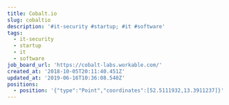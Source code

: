 ```yaml
---
title: Cobalt.io
slug: cobaltio
description: '#it-security #startup; #it #software'
tags:
  - it-security
  - startup
  - it
  - software
job_board_url: 'https://cobalt-labs.workable.com/'
created_at: '2018-10-05T20:11:40.451Z'
updated_at: '2019-06-16T10:36:08.540Z'
positions:
  - position: '{"type":"Point","coordinates":[52.5111932,13.3911237]}'
---
```


